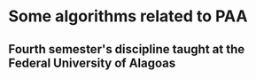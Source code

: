 # Some algorithms related to PAA 

## Fourth semester's discipline taught at the Federal University of Alagoas
